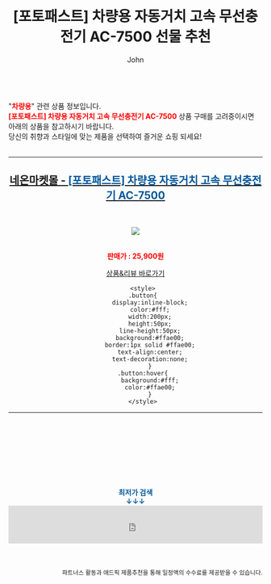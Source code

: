 ﻿---
layout: post
title:  "[포토패스트] 차량용 자동거치 고속 무선충전기 AC-7500 선물 추천"
author: John
categories: [ 차량용 ]
tags: [ 차량용 냉장고, 차량용 선풍기, 차량용 방향제, 차량용 반도체, 차량용 인버터, 차량용 핸드폰 거치대, 차량용품, 차량용 청소기, 차량용 소화기, 차량용 방향제 순위 ]
image: http://4on.co.kr/data/goods/18/12/51/1000000033/1000000033_list_067.jpg 
description: "[포토패스트] 차량용 자동거치 고속 무선충전기 AC-7500 선물 추천 관련 상품으로 가장 고객 선호도가 높은 제품입니다."
toc: true
toc_sticky: true
---

<br>
"<b><font color='#ff0000'>차량용</font></b>" 관련 상품 정보입니다.
<br>
<b><font color='#ff0000'>[포토패스트] 차량용 자동거치 고속 무선충전기 AC-7500</font></b> 상품 구매를 고려중이시면 아래의 상품을 참고하시기 바랍니다.
<br>
당신의 취향과 스타일에 맞는 제품을 선택하여 즐거운 쇼핑 되세요!
<br><br>
<hr>
<p>
    
<center><h2><a href="https://nico.kr/xPdkME" target="_blank"><b>네온마켓몰 - <font color='#01579B'>[포토패스트] 차량용 자동거치 고속 무선충전기 AC-7500</font></b></a></h2><br>

<a href="https://nico.kr/xPdkME" target="_blank"><img src="http://4on.co.kr/data/goods/18/12/51/1000000033/1000000033_list_067.jpg"></a><br><br>

<b><font color='#ff0000'>판매가 : 25,900원 </font></b><br>

<a href="https://nico.kr/xPdkME" target="_blank" class="button">상품&리뷰 바로가기</a><p>

        <style>
        .button{
            display:inline-block;
            color:#fff;
            width:200px;
            height:50px;
            line-height:50px;
            background:#ffae00;
            border:1px solid #ffae00;
            text-align:center;
            text-decoration:none;
            }
        .button:hover{
            background:#fff;
            color:#ffae00;
            }
        </style>

<hr>

<br><br><br><br><br><br><br>
<center><b><font color='#01579B' size='medium'>최저가 검색<br>
↓↓↓</font></b></center>
<center><iframe src="https://coupa.ng/b1Tbjx" width="100%" height="75" frameborder="0" scrolling="no" referrerpolicy="unsafe-url"></iframe></center>
<br><br>
<p>
<small>
    <div align="right">파트너스 활동과 애드픽 제품추천을 통해 일정액의 수수료를 제공받을 수 있습니다.</div>
</small>
</p>
